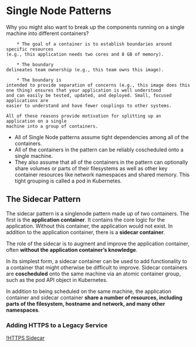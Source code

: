 # Single Node Patterns

Why you might also want to break up the components running on
a single machine into different containers?

```
    * The goal of a container is to establish boundaries around specific resources
(e.g., this application needs two cores and 8 GB of memory).

    * The boundary
delineates team ownership (e.g., this team owns this image).

    * The boundary is
intended to provide separation of concerns (e.g., this image does this one thing) ensures that your application is well understood
and can easily be tested, updated, and deployed. Small, focused applications are
easier to understand and have fewer couplings to other systems.

All of these reasons provide motivation for splitting up an application on a single
machine into a group of containers.
```

- All of Single Node patterns
  assume tight dependencies among all of the containers.
- All of the containers in the pattern can be reliably coscheduled onto a single machine.
- They also assume that all of the containers in the pattern can
  optionally share volumes or parts of their filesystems as well as other key container
  resources like network namespaces and shared memory. This tight grouping is called
  a pod in Kubernetes.

## The Sidecar Pattern

The sidecar pattern is a singlenode
pattern made up of two containers. The first is the **application container**. It contains
the core logic for the application. Without this container, the application would
not exist. In addition to the application container, there is a **sidecar container**.

The role
of the sidecar is to augment and improve the application container, often **without the
application container’s knowledge**.

In its simplest form, a sidecar container can be
used to add functionality to a container that might otherwise be difficult to improve.
Sidecar containers are **coscheduled** onto the same machine via an atomic container
group, such as the pod API object in Kubernetes.

In addition to being scheduled on
the same machine, the application container and sidecar container **share a number of
resources, including parts of the filesystem, hostname and network, and many other
namespaces**.

### Adding HTTPS to a Legacy Service

[!HTTPS Sidecar](Sidecar-HTTPS.JPG)
